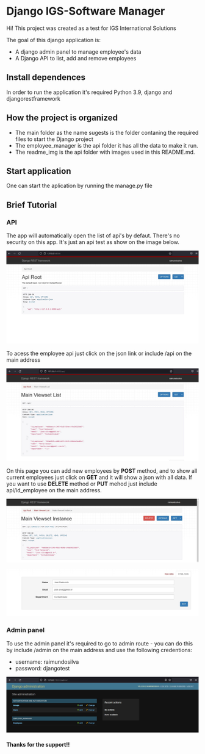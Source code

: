 # Django IGS-Software Manager 

 Hi! This project was created as a test for IGS International Solutions
 
 The goal of this django application is:
 * A django admin panel to manage employee's data
 * A Django API to list, add and remove employees

 ## Install dependences

 In order to run the application it's required Python 3.9, django and djangorestframework
 
 ## How the project is organized
 
 * The main folder as the name sugests is the folder contaning the required files to start the Django project 
 * The employee_manager is the api folder it has all the data to make it run.
 * The readme_img is the api folder with images used in this README.md.
 
 ## Start application

 One can start the aplication by running the manage.py file

 ## Brief Tutorial
 
 ### API

 The app will automatically open the list of api's by defaut. There's no security on this app. It's just an api test as show on the image below.

 ![alt text](readme_img/home_api.jpg)

To acess the employee api just click on the json link or include /api on the main address

![alt text](readme_img/api_json.jpg)

On this page you can add new employees by **POST** method, and to show all current employees just click on **GET** and it will show a json with all data. If you want to use **DELETE** method or **PUT** mehod just include api/id_employee on the  main address.

![alt text](readme_img/employee_delete.jpg)

![alt text](readme_img/employee_edit.jpg)

### Admin panel

To use the admin panel it's required to go to admin route - you can do this by include /admin on the main address and use the following credentions:
* username: raimundosilva
* password: djangotest

![alt text](readme_img/admin_panel.jpg)

#### Thanks for the support!!
